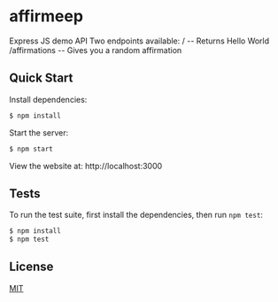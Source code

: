 # affirmeep
Express JS demo API
Two endpoints available: 
/  -- Returns Hello World 
/affirmations -- Gives you a random affirmation

## Quick Start

  Install dependencies:

```bash
$ npm install
```

  Start the server:

```bash
$ npm start
```

  View the website at: http://localhost:3000

## Tests

  To run the test suite, first install the dependencies, then run `npm test`:

```bash
$ npm install
$ npm test
```

## License

  [MIT](LICENSE)

